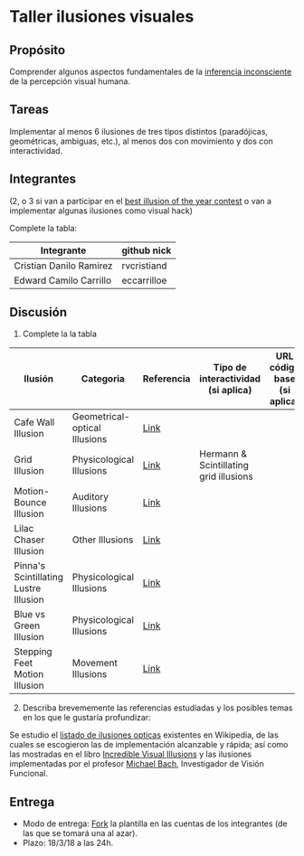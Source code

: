 # Taller ilusiones visuales

## Propósito

Comprender algunos aspectos fundamentales de la [inferencia inconsciente](https://github.com/VisualComputing/Cognitive) de la percepción visual humana.

## Tareas

Implementar al menos 6 ilusiones de tres tipos distintos (paradójicas, geométricas, ambiguas, etc.), al menos dos con movimiento y dos con interactividad.

## Integrantes

(2, o 3 si van a participar en el [best illusion of the year contest](illusionoftheyear.com) o van a implementar algunas ilusiones como visual hack)

Complete la tabla:

| Integrante              | github nick |
| ----------------------- | ----------- |
| Cristian Danilo Ramirez | rvcristiand |
| Edward Camilo Carrillo  | eccarrilloe |

## Discusión

1.  Complete la la tabla

| Ilusión                               | Categoria                     | Referencia                                                                              | Tipo de interactividad (si aplica)     | URL código base (si aplica) |     |
| ------------------------------------- | ----------------------------- | --------------------------------------------------------------------------------------- | -------------------------------------- | --------------------------- | --- |
| Cafe Wall Illusion                    | Geometrical-optical Illusions | [Link](https://en.wikipedia.org/wiki/Caf%C3%A9_wall_illusion)                           |                                        |                             |     |
| Grid Illusion                         | Physicological Illusions      | [Link](https://en.wikipedia.org/wiki/Grid_illusion)                                     | Hermann & Scintillating grid illusions |                             |     |
| Motion-Bounce Illusion                | Auditory Illusions            | [Link](http://www.michaelbach.de/ot/mot-bounce/index.html)                              |                                        |                             |     |
| Lilac Chaser Illusion                 | Other Illusions               | [Link](https://en.wikipedia.org/wiki/Lilac_chaser)                                      |                                        |                             |     |
| Pinna's Scintillating Lustre Illusion | Physicological Illusions      | [Link](http://webx.ubi.pt/~hgil/P.V.2/Ilusoes-Visuais/Visual-Illusions.1.pdf#page=7)    |                                        |                             |     |
| Blue vs Green Illusion                | Physicological Illusions      | [Link](http://www.slate.com/blogs/bad_astronomy/2009/06/24/the_blue_and_the_green.html) |                                        |                             |     |
| Stepping Feet Motion Illusion         | Movement Illusions            | [Link](http://www.michaelbach.de/ot/mot-feetLin/index.html)                             |                                        |                             |     |

2.  Describa brevememente las referencias estudiadas y los posibles temas en los que le gustaría profundizar:

Se estudio el [listado de ilusiones opticas](https://en.wikipedia.org/wiki/List_of_optical_illusions) existentes en Wikipedia, de las cuales se escogieron las de implementación alcanzable y rápida; así como las mostradas en el libro [Incredible Visual Illusions](http://webx.ubi.pt/~hgil/P.V.2/Ilusoes-Visuais/Visual-Illusions.1.pdf) y las ilusiones implementadas por el profesor [Michael Bach](https://www.uniklinik-freiburg.de/augenklinik/mit/bach.html), Investigador de Visión Funcional.

## Entrega

-   Modo de entrega: [Fork](https://help.github.com/articles/fork-a-repo/) la plantilla en las cuentas de los integrantes (de las que se tomará una al azar).
-   Plazo: 18/3/18 a las 24h.
